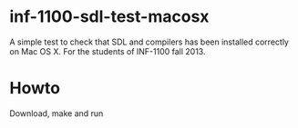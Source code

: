 # inf-1100-sdl-test-macosx

A simple test to check that SDL and compilers has been installed correctly on Mac OS X. For the students of INF-1100 fall 2013.

# Howto
Download, make and run
